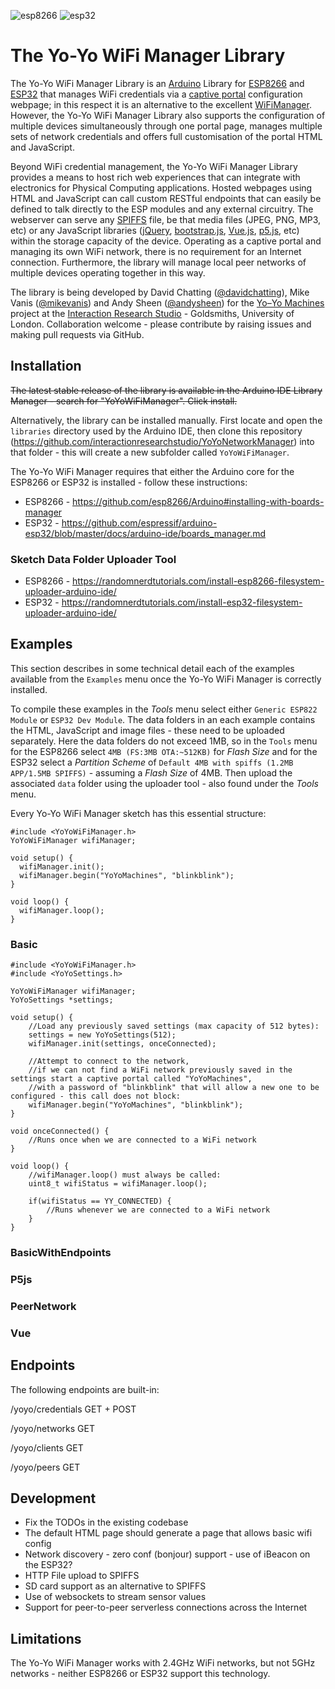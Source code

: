 ![esp8266](https://github.com/interactionresearchstudio/YoYoWiFiManager/workflows/esp8266/badge.svg)
![esp32](https://github.com/interactionresearchstudio/YoYoWiFiManager/workflows/esp32/badge.svg)
# The Yo-Yo WiFi Manager Library
The Yo-Yo WiFi Manager Library is an [Arduino](http://www.arduino.cc/download) Library for [ESP8266](https://en.wikipedia.org/wiki/ESP8266) and [ESP32](https://en.wikipedia.org/wiki/ESP32) that manages WiFi credentials via a [captive portal](https://en.wikipedia.org/wiki/Captive_portal) configuration webpage; in this respect it is an alternative to the excellent [WiFiManager](https://github.com/tzapu/WiFiManager). However, the Yo-Yo WiFi Manager Library also supports the configuration of multiple devices simultaneously through one portal page, manages multiple sets of network credentials and offers full customisation of the portal HTML and JavaScript. 

Beyond WiFi credential management, the Yo-Yo WiFi Manager Library provides a means to host rich web experiences that can integrate with electronics for Physical Computing applications. Hosted webpages using HTML and JavaScript can call custom RESTful endpoints that can easily be defined to talk directly to the ESP modules and any external circuitry. The webserver can serve any [SPIFFS](https://docs.espressif.com/projects/esp-idf/en/latest/esp32/api-reference/storage/spiffs.html) file, be that media files (JPEG, PNG, MP3, etc) or any JavaScript libraries ([jQuery](https://jquery.com/), [bootstrap.js](https://getbootstrap.com/), [Vue.js](https://vuejs.org/), [p5.js](https://p5js.org/), etc) within the storage capacity of the device. Operating as a captive portal and managing its own WiFi network, there is no requirement for an Internet connection. Furthermore, the library will manage local peer networks of multiple devices operating together in this way.

The library is being developed by David Chatting ([@davidchatting](https://github.com/davidchatting)), Mike Vanis ([@mikevanis](https://github.com/mikevanis)) and Andy Sheen ([@andysheen](https://github.com/andysheen)) for the [Yo–Yo Machines](https://www.yoyomachines.io/) project at the [Interaction Research Studio](https://github.com/interactionresearchstudio) - Goldsmiths, University of London. Collaboration welcome - please contribute by raising issues and making pull requests via GitHub.

## Installation

~~The latest stable release of the library is available in the Arduino IDE Library Manager - search for "YoYoWiFiManager". Click install.~~

Alternatively, the library can be installed manually. First locate and open the `libraries` directory used by the Arduino IDE, then clone this repository (https://github.com/interactionresearchstudio/YoYoNetworkManager) into that folder - this will create a new subfolder called `YoYoWiFiManager`.

The Yo-Yo WiFi Manager requires that either the Arduino core for the ESP8266 or ESP32 is installed - follow these instructions:

* ESP8266 - https://github.com/esp8266/Arduino#installing-with-boards-manager
* ESP32 - https://github.com/espressif/arduino-esp32/blob/master/docs/arduino-ide/boards_manager.md

### Sketch Data Folder Uploader Tool
* ESP8266 - https://randomnerdtutorials.com/install-esp8266-filesystem-uploader-arduino-ide/
* ESP32 - https://randomnerdtutorials.com/install-esp32-filesystem-uploader-arduino-ide/

## Examples

This section describes in some technical detail each of the examples available from the `Examples` menu once the Yo-Yo WiFi Manager is correctly installed.

To compile these examples in the *Tools* menu select either `Generic ESP822 Module` or `ESP32 Dev Module`. The data folders in an each example contains the HTML, JavaScript and image files - these need to be uploaded separately. Here the data folders do not exceed 1MB, so in the `Tools` menu for the ESP8266 select `4MB (FS:3MB OTA:~512KB)` for *Flash Size* and for the ESP32 select a *Partition Scheme* of `Default 4MB with spiffs (1.2MB APP/1.5MB SPIFFS)` - assuming a *Flash Size* of 4MB. Then upload the associated `data` folder using the uploader tool - also found under the *Tools* menu.

Every Yo-Yo WiFi Manager sketch has this essential structure:

```
#include <YoYoWiFiManager.h>
YoYoWiFiManager wifiManager;

void setup() {
  wifiManager.init();
  wifiManager.begin("YoYoMachines", "blinkblink");
}

void loop() {
  wifiManager.loop();
}
```

### Basic

```
#include <YoYoWiFiManager.h>
#include <YoYoSettings.h>

YoYoWiFiManager wifiManager;
YoYoSettings *settings;

void setup() {
    //Load any previously saved settings (max capacity of 512 bytes):
    settings = new YoYoSettings(512);
    wifiManager.init(settings, onceConnected);

    //Attempt to connect to the network, 
    //if we can not find a WiFi network previously saved in the settings start a captive portal called "YoYoMachines", 
    //with a password of "blinkblink" that will allow a new one to be configured - this call does not block:
    wifiManager.begin("YoYoMachines", "blinkblink");
}

void onceConnected() {
    //Runs once when we are connected to a WiFi network
}

void loop() {
    //wifiManager.loop() must always be called:
    uint8_t wifiStatus = wifiManager.loop();

    if(wifiStatus == YY_CONNECTED) {
        //Runs whenever we are connected to a WiFi network
    }
}
```

### BasicWithEndpoints
### P5js
### PeerNetwork
### Vue

## Endpoints
The following endpoints are built-in:

/yoyo/credentials GET + POST

/yoyo/networks GET

/yoyo/clients GET

/yoyo/peers GET

## Development

* Fix the TODOs in the existing codebase
* The default HTML page should generate a page that allows basic wifi config
* Network discovery - zero conf (bonjour) support - use of iBeacon on the ESP32?
* HTTP File upload to SPIFFS
* SD card support as an alternative to SPIFFS
* Use of websockets to stream sensor values
* Support for peer-to-peer serverless connections across the Internet

## Limitations
The Yo-Yo WiFi Manager works with 2.4GHz WiFi networks, but not 5GHz networks - neither ESP8266 or ESP32 support this technology.